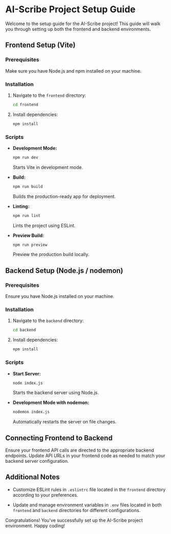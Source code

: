 # AI-Scribe Project Setup Guide

Welcome to the setup guide for the AI-Scribe project! This guide will walk you through setting up both the frontend and backend environments.

## Frontend Setup (Vite)

### Prerequisites

Make sure you have Node.js and npm installed on your machine.

### Installation

1. Navigate to the `frontend` directory:
   ```bash
   cd frontend
   ```

2. Install dependencies:
   ```bash
   npm install
   ```

### Scripts

- **Development Mode:**
  ```bash
  npm run dev
  ```
  Starts Vite in development mode.

- **Build:**
  ```bash
  npm run build
  ```
  Builds the production-ready app for deployment.

- **Linting:**
  ```bash
  npm run lint
  ```
  Lints the project using ESLint.

- **Preview Build:**
  ```bash
  npm run preview
  ```
  Preview the production build locally.

## Backend Setup (Node.js / nodemon)

### Prerequisites

Ensure you have Node.js installed on your machine.

### Installation

1. Navigate to the `backend` directory:
   ```bash
   cd backend
   ```

2. Install dependencies:
   ```bash
   npm install
   ```

### Scripts

- **Start Server:**
  ```bash
  node index.js
  ```
  Starts the backend server using Node.js.

- **Development Mode with nodemon:**
  ```bash
  nodemon index.js
  ```
  Automatically restarts the server on file changes.

## Connecting Frontend to Backend

Ensure your frontend API calls are directed to the appropriate backend endpoints. Update API URLs in your frontend code as needed to match your backend server configuration.

## Additional Notes

- Customize ESLint rules in `.eslintrc` file located in the `frontend` directory according to your preferences.

- Update and manage environment variables in `.env` files located in both `frontend` and `backend` directories for different configurations.

Congratulations! You've successfully set up the AI-Scribe project environment. Happy coding!
